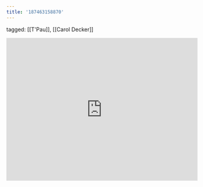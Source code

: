 ```yaml
---
title: '187463158870'
---
```

tagged: [[T'Pau]], [[Carol Decker]]
<iframe allow="accelerometer; autoplay; clipboard-write; encrypted-media; gyroscope; picture-in-picture" allowfullscreen="" frameborder="0" height="375" id="youtube_iframe" src="https://www.youtube.com/embed/T4sV3lqzKqQ?feature=oembed&amp;enablejsapi=1&amp;origin=https://safe.txmblr.com&amp;wmode=opaque" width="500"></iframe>